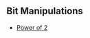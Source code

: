 ## Bit Manipulations

- [Power of 2](https://practice.geeksforgeeks.org/problems/power-of-2-1587115620/1#)